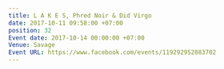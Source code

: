 ```yaml
---
title: L A K E S, Phred Noir & Did Virgo
date: 2017-10-11 09:58:00 +07:00
position: 32
Event date: 2017-10-14 00:00:00 +07:00
Venue: Savage
Event URL: https://www.facebook.com/events/119292952083702
---
```


